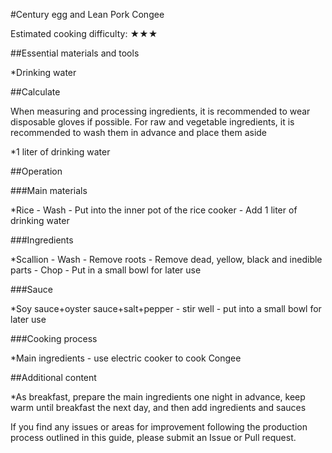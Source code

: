 #Century egg and Lean Pork Congee

Estimated cooking difficulty: ★★★

##Essential materials and tools

*Drinking water

##Calculate

When measuring and processing ingredients, it is recommended to wear disposable gloves if possible. For raw and vegetable ingredients, it is recommended to wash them in advance and place them aside

*1 liter of drinking water

##Operation

###Main materials

*Rice - Wash - Put into the inner pot of the rice cooker - Add 1 liter of drinking water

###Ingredients

*Scallion - Wash - Remove roots - Remove dead, yellow, black and inedible parts - Chop - Put in a small bowl for later use

###Sauce

*Soy sauce+oyster sauce+salt+pepper - stir well - put into a small bowl for later use

###Cooking process

*Main ingredients - use electric cooker to cook Congee

##Additional content

*As breakfast, prepare the main ingredients one night in advance, keep warm until breakfast the next day, and then add ingredients and sauces

If you find any issues or areas for improvement following the production process outlined in this guide, please submit an Issue or Pull request.